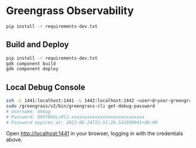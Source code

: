 # Greengrass Observability

```bash
pip install -r requirements-dev.txt
```

## Build and Deploy

```bash
pip install -r requirements-dev.txt
gdk component build
gdk component deploy
```

## Local Debug Console

```bash
ssh -L 1441:localhost:1441 -L 1442:localhost:1442 <user>@<your-greengrass-core-ip>
sudo /greengrass/v2/bin/greengrass-cli get-debug-password
# Username: debug
# Password: O95f8XULvRlJ-xxxxxxxxxxxxxxxxxxxxxxxxxxxx
# Password expires at: 2023-06-24T22:51:26.541950941+08:00
```

Open [http://localhost:1441](http://localhost:1441) in your browser, logging in with the credentials above.
